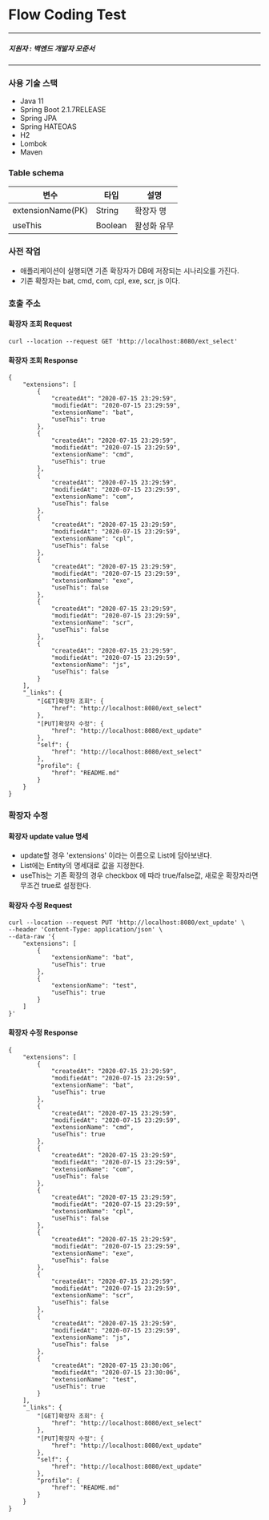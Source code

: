# Flow Coding Test
- - - - - - 
##### 지원자 : 백엔드 개발자 모준서
- - - - - - 
### 사용 기술 스택
* Java 11
* Spring Boot 2.1.7RELEASE
* Spring JPA
* Spring HATEOAS
* H2 
* Lombok
* Maven

### Table schema
|변수|타입|설명|
|----|----|----|
|extensionName(PK)|String|확장자 명|
|useThis|Boolean|활성화 유무|

### 사전 작업
* 애플리케이션이 실행되면 기존 확장자가 DB에 저장되는 시나리오를 가진다.
* 기존 확장자는 bat, cmd, com, cpl, exe, scr, js 이다.

### 호출 주소
#### 확장자 조회 Request
````
curl --location --request GET 'http://localhost:8080/ext_select'
````
#### 확장자 조회 Response
````
{
    "extensions": [
        {
            "createdAt": "2020-07-15 23:29:59",
            "modifiedAt": "2020-07-15 23:29:59",
            "extensionName": "bat",
            "useThis": true
        },
        {
            "createdAt": "2020-07-15 23:29:59",
            "modifiedAt": "2020-07-15 23:29:59",
            "extensionName": "cmd",
            "useThis": true
        },
        {
            "createdAt": "2020-07-15 23:29:59",
            "modifiedAt": "2020-07-15 23:29:59",
            "extensionName": "com",
            "useThis": false
        },
        {
            "createdAt": "2020-07-15 23:29:59",
            "modifiedAt": "2020-07-15 23:29:59",
            "extensionName": "cpl",
            "useThis": false
        },
        {
            "createdAt": "2020-07-15 23:29:59",
            "modifiedAt": "2020-07-15 23:29:59",
            "extensionName": "exe",
            "useThis": false
        },
        {
            "createdAt": "2020-07-15 23:29:59",
            "modifiedAt": "2020-07-15 23:29:59",
            "extensionName": "scr",
            "useThis": false
        },
        {
            "createdAt": "2020-07-15 23:29:59",
            "modifiedAt": "2020-07-15 23:29:59",
            "extensionName": "js",
            "useThis": false
        }
    ],
    "_links": {
        "[GET]확장자 조회": {
            "href": "http://localhost:8080/ext_select"
        },
        "[PUT]확장자 수정": {
            "href": "http://localhost:8080/ext_update"
        },
        "self": {
            "href": "http://localhost:8080/ext_select"
        },
        "profile": {
            "href": "README.md"
        }
    }
}
````
### 확장자 수정 
#### 확장자 update value 명세
* update할 경우 'extensions' 이라는 이름으로 List에 담아보낸다.    
* List에는 Entity의 명세대로 값을 지정한다.   
* useThis는 기존 확장의 경우 checkbox 에 따라 true/false값, 새로운 확장자라면 무조건 true로 설정한다.

#### 확장자 수정 Request
````
curl --location --request PUT 'http://localhost:8080/ext_update' \
--header 'Content-Type: application/json' \
--data-raw '{
    "extensions": [
        {
            "extensionName": "bat",
            "useThis": true
        },
        {
            "extensionName": "test",
            "useThis": true
        }
    ]
}'
````
#### 확장자 수정 Response
````
{
    "extensions": [
        {
            "createdAt": "2020-07-15 23:29:59",
            "modifiedAt": "2020-07-15 23:29:59",
            "extensionName": "bat",
            "useThis": true
        },
        {
            "createdAt": "2020-07-15 23:29:59",
            "modifiedAt": "2020-07-15 23:29:59",
            "extensionName": "cmd",
            "useThis": true
        },
        {
            "createdAt": "2020-07-15 23:29:59",
            "modifiedAt": "2020-07-15 23:29:59",
            "extensionName": "com",
            "useThis": false
        },
        {
            "createdAt": "2020-07-15 23:29:59",
            "modifiedAt": "2020-07-15 23:29:59",
            "extensionName": "cpl",
            "useThis": false
        },
        {
            "createdAt": "2020-07-15 23:29:59",
            "modifiedAt": "2020-07-15 23:29:59",
            "extensionName": "exe",
            "useThis": false
        },
        {
            "createdAt": "2020-07-15 23:29:59",
            "modifiedAt": "2020-07-15 23:29:59",
            "extensionName": "scr",
            "useThis": false
        },
        {
            "createdAt": "2020-07-15 23:29:59",
            "modifiedAt": "2020-07-15 23:29:59",
            "extensionName": "js",
            "useThis": false
        },
        {
            "createdAt": "2020-07-15 23:30:06",
            "modifiedAt": "2020-07-15 23:30:06",
            "extensionName": "test",
            "useThis": true
        }
    ],
    "_links": {
        "[GET]확장자 조회": {
            "href": "http://localhost:8080/ext_select"
        },
        "[PUT]확장자 수정": {
            "href": "http://localhost:8080/ext_update"
        },
        "self": {
            "href": "http://localhost:8080/ext_update"
        },
        "profile": {
            "href": "README.md"
        }
    }
}
````
